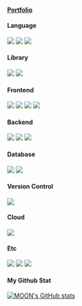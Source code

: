 #### [Portfolio](https://deluxe-mahogany-9ff.notion.site/Hello-World-09aaf6244c974ec88b9d6a8af38b1429)

#### Language

<img src="https://img.shields.io/badge/Java-FF160B?style=flat-square&logo=Java&logoColor=white"/> <img src="https://img.shields.io/badge/Cplusplus-00599C?style=flat-square&logo=Cplusplus&logoColor=black"/> <img src="https://img.shields.io/badge/Python-FFFFFF?style=flat-square&logo=Python&logoColor=black"/> 

#### Library
<img src="https://img.shields.io/badge/Selenium-43B02A?style=flat-square&logo=Selenium&logoColor=white"/> <img src="https://img.shields.io/badge/Pandas-150458?style=flat-square&logo=Pandas&logoColor=white"/> 

#### Frontend
<img src="https://img.shields.io/badge/Bootstrap-7952B3?style=flat-square&logo=Bootstrap&logoColor=white"/> <img src="https://img.shields.io/badge/Html5-E34F26?style=flat-square&logo=Html5&logoColor=black"/> <img src="https://img.shields.io/badge/Javascript-F7DF1E?style=flat-square&logo=Javascript&logoColor=black"/> <img src="https://img.shields.io/badge/Css3-1572B6?style=flat-square&logo=Css3&logoColor=black"/>

#### Backend
<img src="https://img.shields.io/badge/Spring-6DB33F?style=flat-square&logo=Spring&logoColor=white"/> <img src="https://img.shields.io/badge/Django-092E20?style=flat-square&logo=Django&logoColor=white"/> <img src="https://img.shields.io/badge/Flask-FFFFFF?style=flat-square&logo=Flask&logoColor=black"/> 

#### Database

<img src="https://img.shields.io/badge/MySQL-4479A1?style=flat-square&logo=Mysql&logoColor=white"/> <img src="https://img.shields.io/badge/Oracle-F80000?style=flat-square&logo=Oracle&logoColor=white"/>

#### Version Control
<img src="https://img.shields.io/badge/Git-F05032?style=flat-square&logo=Git&logoColor=white"/> 

#### Cloud
<img src="https://img.shields.io/badge/AWS-232F3E?style=flat-square&logo=amazonaws&logoColor=yellow"/>


#### Etc
<img src="https://img.shields.io/badge/Intellij-7D00FF?style=flat-square&logo=IntellijIdea&logoColor=black"/> <img src="https://img.shields.io/badge/Unity-FFFFFF?style=flat-square&logo=Unity&logoColor=black"/> <img src="https://img.shields.io/badge/Notion-F5F5DC?style=flat-square&logo=Notion&logoColor=black"/> 

#### My Github Stat

[![MOON's GitHub stats](https://github-readme-stats.vercel.app/api?username=y005&theme=graywhite&show_icons=true)](https://github.com/anuraghazra/github-readme-stats)

